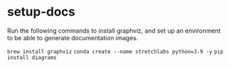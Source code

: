 # setup-docs
Run the following commands to install graphviz, and set up an environment to be able to generate documentation images.

`brew install graphviz`
`conda create --name stretchlabs python=3.9 -y`
`pip install diagrams`